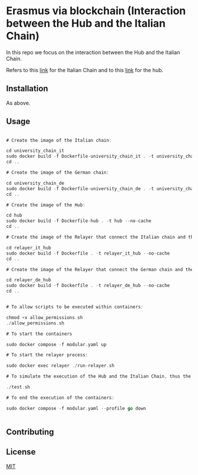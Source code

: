 # Erasmus via blockchain (Interaction between the Hub and the Italian Chain)

In this repo we focus on the interaction between the Hub and the Italian Chain.

Refers to this [link](https://github.com/mauroorru3/erasmus_via_blockchain) for the Italian Chain and to this [link](https://github.com/mauroorru3/-erasmus_via_blockchain_hub) for the hub.

## Installation

As above.

## Usage



```go

# Create the image of the Italian chain:

cd university_chain_it
sudo docker build -f Dockerfile-university_chain_it . -t university_chain_it --no-cache 
cd ..

# Create the image of the German chain:

cd university_chain_de
sudo docker build -f Dockerfile-university_chain_de . -t university_chain_de --no-cache 
cd ..

# Create the image of the Hub:

cd hub
sudo docker build -f Dockerfile-hub . -t hub --no-cache 
cd ..

# Create the image of the Relayer that connect the Italian chain and the hub:

cd relayer_it_hub
sudo docker build -f Dockerfile . -t relayer_it_hub --no-cache 
cd .. 

# Create the image of the Relayer that connect the German chain and the hub:

cd relayer_de_hub
sudo docker build -f Dockerfile . -t relayer_de_hub --no-cache 
cd .. 


# To allow scripts to be executed within containers:

chmod +x allow_permissions.sh 
./allow_permissions.sh 

# To start the containers

sudo docker compose -f modular.yaml up 

# To start the relayer process:

sudo docker exec relayer ./run-relayer.sh 

# To simulate the execution of the Hub and the Italian Chain, thus the chains configuration, the insertion of a student, the student's exams and so on:

./test.sh 

# To end the execution of the containers:

sudo docker compose -f modular.yaml --profile go down 



```

## Contributing



## License

[MIT](https://choosealicense.com/licenses/mit/)
